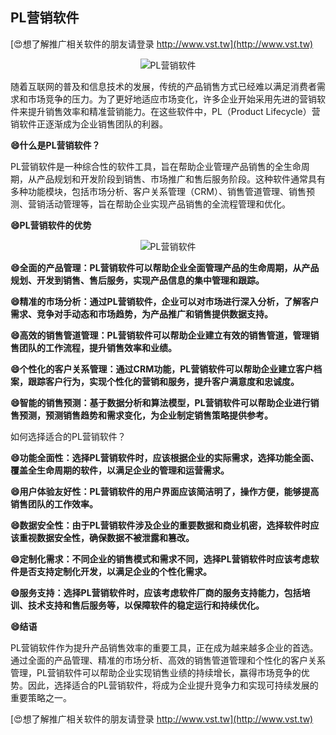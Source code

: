 ## **PL营销软件**

[😍想了解推广相关软件的朋友请登录 http://www.vst.tw](http://www.vst.tw)

 <center><img src="https://vst.tw/MP4/tuiguang/png/5.png" alt="PL营销软件"></center>

随着互联网的普及和信息技术的发展，传统的产品销售方式已经难以满足消费者需求和市场竞争的压力。为了更好地适应市场变化，许多企业开始采用先进的营销软件来提升销售效率和精准营销能力。在这些软件中，PL（Product Lifecycle）营销软件正逐渐成为企业销售团队的利器。

**😄什么是PL营销软件？**

PL营销软件是一种综合性的软件工具，旨在帮助企业管理产品销售的全生命周期，从产品规划和开发阶段到销售、市场推广和售后服务阶段。这种软件通常具有多种功能模块，包括市场分析、客户关系管理（CRM）、销售管道管理、销售预测、营销活动管理等，旨在帮助企业实现产品销售的全流程管理和优化。

**😄PL营销软件的优势**

 <center><img src="https://vst.tw/MP4/tuiguang/png/8.png" alt="PL营销软件"></center>

**😄全面的产品管理：PL营销软件可以帮助企业全面管理产品的生命周期，从产品规划、开发到销售、售后服务，实现产品信息的集中管理和跟踪。**

**😄精准的市场分析：通过PL营销软件，企业可以对市场进行深入分析，了解客户需求、竞争对手动态和市场趋势，为产品推广和销售提供数据支持。**

**😄高效的销售管道管理：PL营销软件可以帮助企业建立有效的销售管道，管理销售团队的工作流程，提升销售效率和业绩。**

**😄个性化的客户关系管理：通过CRM功能，PL营销软件可以帮助企业建立客户档案，跟踪客户行为，实现个性化的营销和服务，提升客户满意度和忠诚度。**

**😄智能的销售预测：基于数据分析和算法模型，PL营销软件可以帮助企业进行销售预测，预测销售趋势和需求变化，为企业制定销售策略提供参考。**

如何选择适合的PL营销软件？

**😄功能全面性：选择PL营销软件时，应该根据企业的实际需求，选择功能全面、覆盖全生命周期的软件，以满足企业的管理和运营需求。**

**😄用户体验友好性：PL营销软件的用户界面应该简洁明了，操作方便，能够提高销售团队的工作效率。**

**😄数据安全性：由于PL营销软件涉及企业的重要数据和商业机密，选择软件时应该重视数据安全性，确保数据不被泄露和篡改。**

**😄定制化需求：不同企业的销售模式和需求不同，选择PL营销软件时应该考虑软件是否支持定制化开发，以满足企业的个性化需求。**

**😄服务支持：选择PL营销软件时，应该考虑软件厂商的服务支持能力，包括培训、技术支持和售后服务等，以保障软件的稳定运行和持续优化。**

**😄结语**

PL营销软件作为提升产品销售效率的重要工具，正在成为越来越多企业的首选。通过全面的产品管理、精准的市场分析、高效的销售管道管理和个性化的客户关系管理，PL营销软件可以帮助企业实现销售业绩的持续增长，赢得市场竞争的优势。因此，选择适合的PL营销软件，将成为企业提升竞争力和实现可持续发展的重要策略之一。

[😍想了解推广相关软件的朋友请登录 http://www.vst.tw](http://www.vst.tw)



